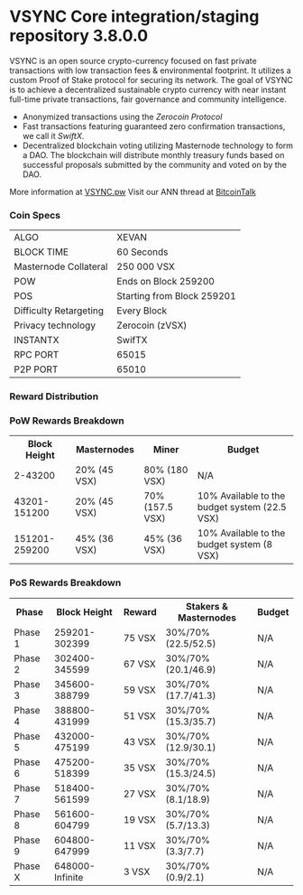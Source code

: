 VSYNC Core integration/staging repository 3.8.0.0
=====================================

VSYNC is an open source crypto-currency focused on fast private transactions with low transaction fees & environmental footprint.  It utilizes a custom Proof of Stake protocol for securing its network. The goal of VSYNC is to achieve a decentralized sustainable crypto currency with near instant full-time private transactions, fair governance and community intelligence.
- Anonymized transactions using the _Zerocoin Protocol_
- Fast transactions featuring guaranteed zero confirmation transactions, we call it _SwiftX_.
- Decentralized blockchain voting utilizing Masternode technology to form a DAO. The blockchain will distribute monthly treasury funds based on successful proposals submitted by the community and voted on by the DAO.

More information at [VSYNC.pw](http://www.VSYNC.pw) Visit our ANN thread at [BitcoinTalk](https://bitcointalk.org/index.php?topic=2133048.0)

### Coin Specs
<table>
<tr><td>ALGO</td><td>XEVAN</td></tr>
<tr><td>BLOCK TIME</td><td>60 Seconds</td></tr>
<tr><td>Masternode Collateral</td><td>250 000 VSX</td></tr>
<tr><td>POW</td><td>Ends on Block 259200</td></tr>
<tr><td>POS</td><td>Starting from Block 259201</td></tr>
<tr><td>Difficulty Retargeting</td><td>Every Block</td></tr>
<tr><td>Privacy technology </td><td>Zerocoin (zVSX)</td></tr>
<tr><td>INSTANTX</td><td>SwifTX</td></tr>
<tr><td>RPC PORT</td><td>65015</td></tr>
<tr><td>P2P PORT</td><td>65010</td></tr>
</table>

### Reward Distribution

### PoW Rewards Breakdown

<table>
<th>Block Height</th><th>Masternodes</th><th>Miner</th><th>Budget</th>
<tr><td>2-43200</td><td>20% (45 VSX)</td><td>80% (180 VSX)</td><td>N/A</td></tr>
<tr><td>43201-151200</td><td>20% (45 VSX)</td><td>70% (157.5 VSX)</td><td>10% Available to the budget system (22.5 VSX)</td></tr>
<tr><td>151201-259200</td><td>45% (36 VSX)</td><td>45% (36 VSX)</td><td>10% Available to the budget system (8 VSX)</td></tr>
</table>

### PoS Rewards Breakdown

<table>
<th>Phase</th><th>Block Height</th><th>Reward</th><th>Stakers & Masternodes</th><th>Budget</th>
<tr><td>Phase 1</td><td>259201-302399</td><td>75 VSX</td><td>30%/70% (22.5/52.5)</td><td>N/A</td></tr>
<tr><td>Phase 2</td><td>302400-345599</td><td>67 VSX</td><td>30%/70% (20.1/46.9)</td><td>N/A</td></tr>
<tr><td>Phase 3</td><td>345600-388799</td><td>59 VSX</td><td>30%/70% (17.7/41.3)</td><td>N/A</td></tr>
<tr><td>Phase 4</td><td>388800-431999</td><td>51 VSX</td><td>30%/70% (15.3/35.7)</td><td>N/A</td></tr>
<tr><td>Phase 5</td><td>432000-475199</td><td>43 VSX</td><td>30%/70% (12.9/30.1)</td><td>N/A</td></tr>
<tr><td>Phase 6</td><td>475200-518399</td><td>35 VSX</td><td>30%/70% (15.3/24.5)</td><td>N/A</td></tr>
<tr><td>Phase 7</td><td>518400-561599</td><td>27 VSX</td><td>30%/70% (8.1/18.9)</td><td>N/A</td></tr>
<tr><td>Phase 8</td><td>561600-604799</td><td>19 VSX</td><td>30%/70% (5.7/13.3)</td><td>N/A</td></tr>
<tr><td>Phase 9</td><td>604800-647999</td><td>11 VSX</td><td>30%/70% (3.3/7.7)</td><td>N/A</td></tr>
<tr><td>Phase X</td><td>648000-Infinite</td><td>3 VSX</td><td>30%/70% (0.9/2.1)</td><td>N/A</td></tr>
</table>
